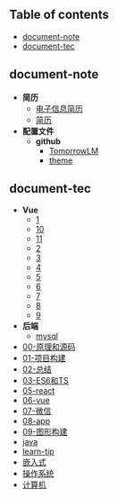 ## Table of contents
  + [document-note](#document-note)
  + [document-tec](#document-tec)
## document-note
  + **简历**
    + [电子信息简历](document/document-note/简历/电子信息简历.md)
    + [简历](document/document-note/简历/简历.md)
  + **配置文件**
    + **github**
      + [TomorrowLM](document/document-note/配置文件/github/TomorrowLM.md)
      + [theme](document/document-note/配置文件/github/theme.md)
## document-tec
  + **Vue**
    + [1](document/document-tec/Vue/1.md)
    + [10](document/document-tec/Vue/10.md)
    + [11](document/document-tec/Vue/11.md)
    + [2](document/document-tec/Vue/2.md)
    + [3](document/document-tec/Vue/3.md)
    + [4](document/document-tec/Vue/4.md)
    + [5](document/document-tec/Vue/5.md)
    + [6](document/document-tec/Vue/6.md)
    + [7](document/document-tec/Vue/7.md)
    + [8](document/document-tec/Vue/8.md)
    + [9](document/document-tec/Vue/9.md)
  + **后端**
    + [mysql](document/document-tec/后端/mysql.md)
+ [00-原理和源码](document/00-原理和源码.md)
+ [01-项目构建](document/01-项目构建.md)
+ [02-总结](document/02-总结.md)
+ [03-ES6和TS](document/03-ES6和TS.md)
+ [05-react](document/05-react.md)
+ [06-vue](document/06-vue.md)
+ [07-微信](document/07-微信.md)
+ [08-app](document/08-app.md)
+ [09-图形构建](document/09-图形构建.md)
+ [java](document/java.md)
+ [learn-tip](document/learn-tip.md)
+ [嵌入式](document/嵌入式.md)
+ [操作系统](document/操作系统.md)
+ [计算机](document/计算机.md)
